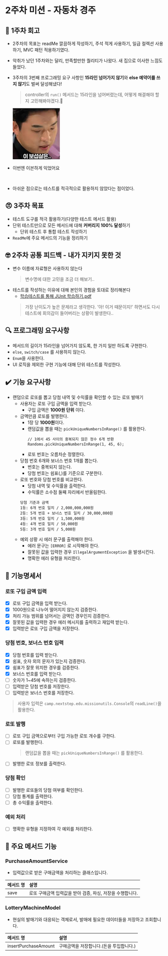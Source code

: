 # 2주차 미션 - 자동차 경주

## 🤔 1주차 회고

- 2주차의 목표는 readMe 깔끔하게 작성하기, 주석 적게 사용하기, 일급 컬렉션 사용하기, MVC 패턴 적용하기였다.
- 악취가 났던 1주차와는 달리, 만족할만한 퀄리티가 나왔다. 새 집으로 이사한 느낌도 들었다.
- 3주차의 3번째 프로그래밍 요구 사항인 **15라인 넘어가지 않기**와 **else 예약어를 쓰지 않기**도 벌써 달성해냈다!
  > controller의 `run()` 메서드는 15라인을 넘어버렸는데, 어떻게 해결해야 할지 고민해봐야겠다.🤔

  ![이븐하게 익었어요](even.png)
- 이번엔 이븐하게 익었어요

<br>

- 아쉬운 점으로는 테스트를 적극적으로 활용하지 않았다는 점이었다.

## 😠 3주차 목표

- 테스트 도구를 적극 활용하기(다양한 테스트 메서드 활용)
- 단위 테스트만으로 모든 메서드에 대해 **커버리지 100% 달성**하기
    - 단위 테스트 후 통합 테스트 작성하기
- `ReadMe`에 주요 메서드의 기능을 정리하기

## 🤓 2주차 공통 피드백 - 내가 지키지 못한 것

- 변수 이름에 자료형은 사용하지 않는다
  > 변수명에 대한 고민을 조금 더 해보기..
- 테스트를 작성하는 이유에 대해 본인의 경험을 토대로 정리해본다
    - [학습테스트를 통해 JUnit 학습하기.pdf](https://techcourse-storage.s3.ap-northeast-2.amazonaws.com/9b82d8a360c548fcadd14c551dbcbe06)
  > 가장 난이도가 높은 문제라고 생각한다. '아! 이거 때문이지!' 하면서도 다시 테스트에 회의감이 들어버리는 상황이 발생한다..

## 🔍 프로그래밍 요구사항

- 메서드의 길이가 15라인을 넘어가지 않도록, 한 가지 일만 하도록 구현한다.
- `else`, `switch/case` 를 사용하지 않는다.
- `Enum`을 사용한다.
- UI 로직을 제외한 구현 기능에 대해 단위 테스트를 작성한다.

## ✔️ 기능 요구사항

- 랜덤으로 로또를 뽑고 당첨 내역 및 수익률을 확인할 수 있는 로또 발매기
    - 사용자는 로또 구입 금액을 입력 받는다.
        - 구입 금액은 **1000원 단위** 이다.
    - 금액만큼 로또를 발행한다.
        - 1장 당 **1000원**이다.
        - 랜덤값을 뽑을 때는 `pickUniqueNumbersInRange()` 를 활용한다.
          ```text
          // 1에서 45 사이의 중복되지 않은 정수 6개 반환
          Randoms.pickUniqueNumbersInRange(1, 45, 6);
          ```
        - 로또 번호는 오름차순 정렬한다.
    - 당첨 번호 6개와 보너스 번호 1개를 뽑는다.
        - 번호는 중복되지 않는다.
        - 당첨 번호는 쉼표(,)를 기준으로 구분한다.
    - 로또 번호와 당첨 번호를 비교한다.
        - 당첨 내역 및 수익률을 출력한다.
        - 수익률은 소수점 둘째 자리에서 반올림한다.
      ```text
      당첨 기준과 금액
      1등: 6개 번호 일치 / 2,000,000,000원
      2등: 5개 번호 + 보너스 번호 일치 / 30,000,000원
      3등: 5개 번호 일치 / 1,500,000원
      4등: 4개 번호 일치 / 50,000원
      5등: 3개 번호 일치 / 5,000원
      ```
    - 예외 상황 시 에러 문구를 출력해야 한다.
        - 에러 문구는 `[ERROR]` 로 시작해야 한다.
        - 잘못된 값을 입력한 경우 `IllegalArgumentException` 을 발생시킨다.
        - 명확한 에러 유형을 처리한다.

## 📜 기능명세서

### 로또 구입 금액 입력

- [x] 로또 구입 금액을 입력 받는다.
- [x] 1000원으로 나누어 떨어지지 않는지 검증한다.
- [x] 처리 가능 범위를 넘어서는 금액인 경우인지 검증한다.
- [x] 잘못된 값을 입력한 경우 에러 메시지를 출력하고 재입력 받는다.
- [x] 입력받은 로또 구입 금액을 저장한다.

### 당첨 번호, 보너스 번호 입력

- [x] 당첨 번호를 입력 받는다.
- [x] 쉼표, 숫자 외의 문자가 있는지 검증한다.
- [x] 쉼표가 잘못 위치한 경우를 검증한다.
- [x] 보너스 번호를 입력 받는다.
- [ ] 숫자가 1~45에 속하는지 검증한다.
- [ ] 입력받은 당첨 번호를 저장한다.
- [ ] 입력받은 보너스 번호를 저장한다.

> 사용자 입력은 `camp.nextstep.edu.missionutils.Console`의 `readLine()`을 활용한다.

### 로또 발행

- [ ] 로또 구입 금액으로부터 구입 가능한 로또 개수를 구한다.
- [ ] 로또를 발행한다.
  > 랜덤값을 뽑을 때는 `pickUniqueNumbersInRange()` 를 활용한다.
- [ ] 발행한 로또 정보를 출력한다.

### 당첨 확인

- [ ] 발행한 로또들의 당첨 여부를 확인한다.
- [ ] 당첨 통계를 출력한다.
- [ ] 총 수익률을 출력한다.

### 예외 처리

- [ ] 명확한 유형을 지정하여 각 예외를 처리한다.

## 🎫 주요 메서드 기능

### PurchaseAmountService

- 입력값으로 받은 구매금액을 처리하는 클래스입니다.

| 메서드 명 | 설명                                 |
|:------|:-----------------------------------|
| save  | 로또 구매금액 입력값을 받아 검증, 파싱, 저장을 수행합니다. |

### LotteryMachineModel

- 현실의 발매기와 대응되는 객체로서, 발매에 필요한 데이터들을 저장하고 조회합니다.

| 메서드 명 | 설명                      |
|:------|:------------------------|
| insertPurchaseAmount  | 구매금액을 저장합니다.(돈을 투입합니다.) |